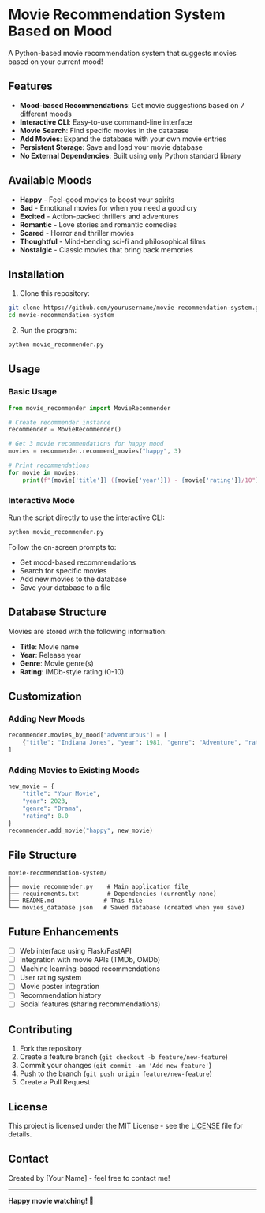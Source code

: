 # Movie Recommendation System Based on Mood

A Python-based movie recommendation system that suggests movies based on your current mood!

## Features

- **Mood-based Recommendations**: Get movie suggestions based on 7 different moods
- **Interactive CLI**: Easy-to-use command-line interface
- **Movie Search**: Find specific movies in the database
- **Add Movies**: Expand the database with your own movie entries
- **Persistent Storage**: Save and load your movie database
- **No External Dependencies**: Built using only Python standard library

## Available Moods

- **Happy** - Feel-good movies to boost your spirits
- **Sad** - Emotional movies for when you need a good cry
- **Excited** - Action-packed thrillers and adventures
- **Romantic** - Love stories and romantic comedies
- **Scared** - Horror and thriller movies
- **Thoughtful** - Mind-bending sci-fi and philosophical films
- **Nostalgic** - Classic movies that bring back memories

## Installation

1. Clone this repository:
```bash
git clone https://github.com/yourusername/movie-recommendation-system.git
cd movie-recommendation-system
```

2. Run the program:
```bash
python movie_recommender.py
```

## Usage

### Basic Usage
```python
from movie_recommender import MovieRecommender

# Create recommender instance
recommender = MovieRecommender()

# Get 3 movie recommendations for happy mood
movies = recommender.recommend_movies("happy", 3)

# Print recommendations
for movie in movies:
    print(f"{movie['title']} ({movie['year']}) - {movie['rating']}/10")
```

### Interactive Mode
Run the script directly to use the interactive CLI:
```bash
python movie_recommender.py
```

Follow the on-screen prompts to:
- Get mood-based recommendations
- Search for specific movies
- Add new movies to the database
- Save your database to a file

## Database Structure

Movies are stored with the following information:
- **Title**: Movie name
- **Year**: Release year
- **Genre**: Movie genre(s)
- **Rating**: IMDb-style rating (0-10)

## Customization

### Adding New Moods
```python
recommender.movies_by_mood["adventurous"] = [
    {"title": "Indiana Jones", "year": 1981, "genre": "Adventure", "rating": 8.4}
]
```

### Adding Movies to Existing Moods
```python
new_movie = {
    "title": "Your Movie",
    "year": 2023,
    "genre": "Drama",
    "rating": 8.0
}
recommender.add_movie("happy", new_movie)
```

## File Structure
```
movie-recommendation-system/
│
├── movie_recommender.py    # Main application file
├── requirements.txt        # Dependencies (currently none)
├── README.md              # This file
└── movies_database.json   # Saved database (created when you save)
```

## Future Enhancements

- [ ] Web interface using Flask/FastAPI
- [ ] Integration with movie APIs (TMDb, OMDb)
- [ ] Machine learning-based recommendations
- [ ] User rating system
- [ ] Movie poster integration
- [ ] Recommendation history
- [ ] Social features (sharing recommendations)

## Contributing

1. Fork the repository
2. Create a feature branch (`git checkout -b feature/new-feature`)
3. Commit your changes (`git commit -am 'Add new feature'`)
4. Push to the branch (`git push origin feature/new-feature`)
5. Create a Pull Request

## License

This project is licensed under the MIT License - see the [LICENSE](LICENSE) file for details.

## Contact

Created by [Your Name] - feel free to contact me!

---

**Happy movie watching! 🍿**